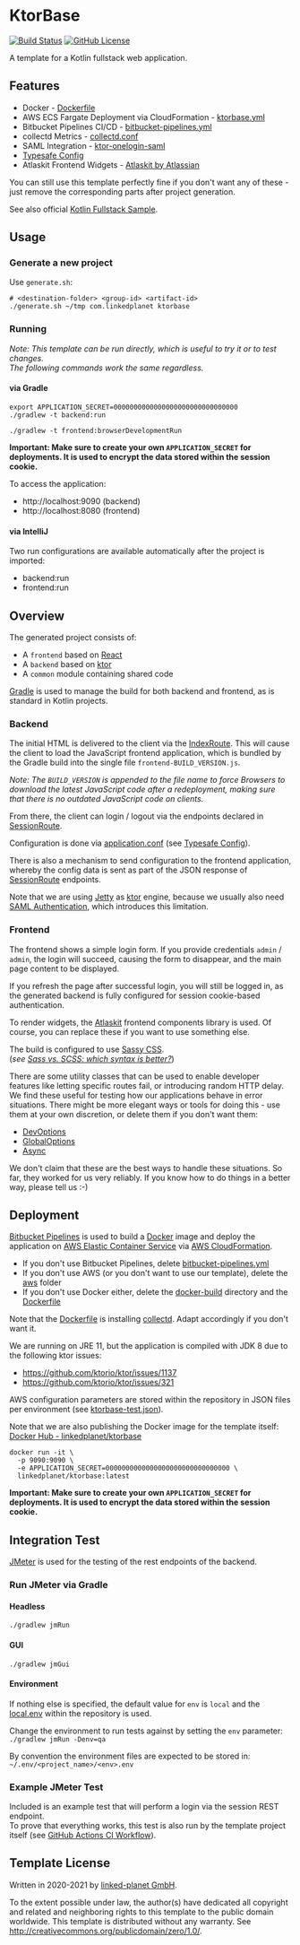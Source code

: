 # KtorBase
[![Build Status](https://github.com/linked-planet/ktorbase/workflows/CI%20Pipeline/badge.svg)](https://github.com/linked-planet/ktorbase/actions/workflows/ci.yml)
[![GitHub License](https://img.shields.io/badge/license-CC0%201.0%20Universal-blue.svg?style=flat)](https://creativecommons.org/publicdomain/zero/1.0/legalcode)

A template for a Kotlin fullstack web application.


## Features
- Docker - [Dockerfile](Dockerfile)
- AWS ECS Fargate Deployment via CloudFormation - [ktorbase.yml](aws/templates/ktorbase.yml)
- Bitbucket Pipelines CI/CD - [bitbucket-pipelines.yml](bitbucket-pipelines.yml)
- collectd Metrics - [collectd.conf](docker-build/collectd.conf)
- SAML Integration - [ktor-onelogin-saml][ktor-onelogin-saml]
- [Typesafe Config][tsconfig]
- Atlaskit Frontend Widgets - [Atlaskit by Atlassian][atlaskit]

You can still use this template perfectly fine if you don't want any of these - just remove the corresponding parts
after project generation.

See also official [Kotlin Fullstack Sample][kotlin-fullstack-sample].


## Usage

### Generate a new project
Use `generate.sh`:
```
# <destination-folder> <group-id> <artifact-id>
./generate.sh ~/tmp com.linkedplanet ktorbase
```

### Running
*Note: This template can be run directly, which is useful to try it or to
test changes.  
The following commands work the same regardless.*

#### via Gradle
```
export APPLICATION_SECRET=0000000000000000000000000000000
./gradlew -t backend:run
```
```
./gradlew -t frontend:browserDevelopmentRun
```
**Important: Make sure to create your own `APPLICATION_SECRET` for deployments.
It is used to encrypt the data stored within the session cookie.**

To access the application:
- http://localhost:9090 (backend)
- http://localhost:8080 (frontend)

#### via IntelliJ
Two run configurations are available automatically after the project is imported:
- backend:run
- frontend:run


## Overview
The generated project consists of:

- A `frontend` based on [React][react]
- A `backend` based on [ktor][ktor]
- A `common` module containing shared code

[Gradle][gradle] is used to manage the build for both backend and frontend,
as is standard in Kotlin projects.


### Backend
The initial HTML is delivered to the client via the
[IndexRoute](backend/src/main/kotlin/com/linkedplanet/ktorbase/routes/IndexRoute.kt).
This will cause the client to load the JavaScript frontend
application, which is bundled by the Gradle build into the single
file `frontend-BUILD_VERSION.js`.

*Note: The `BUILD_VERSION` is appended to the file name to force
Browsers to download the latest JavaScript code after a redeployment,
making sure that there is no outdated JavaScript code on clients.*

From there, the client can login / logout via the endpoints declared
in [SessionRoute](backend/src/main/kotlin/com/linkedplanet/ktorbase/routes/SessionRoute.kt).

Configuration is done via [application.conf](backend/src/main/resources/application.conf)
(see [Typesafe Config][tsconfig]).

There is also a mechanism to send configuration to the frontend
application, whereby the config data is sent as part of the JSON
response of [SessionRoute](backend/src/main/kotlin/com/linkedplanet/ktorbase/routes/SessionRoute.kt)
endpoints.

Note that we are using [Jetty][jetty] as [ktor][ktor] engine, because we usually also
need [SAML Authentication][ktor-onelogin-saml], which introduces this
limitation.


### Frontend
The frontend shows a simple login form. If you provide credentials
`admin` / `admin`, the login will succeed, causing the form to
disappear, and the main page content to be displayed.

If you refresh the page after successful login, you will still be
logged in, as the generated backend is fully configured for
session cookie-based authentication.

To render widgets, the [Atlaskit][atlaskit] frontend
components library is used. Of course, you can replace these if you
want to use something else.

The build is configured to use [Sassy CSS][sass].  
(*see [Sass vs. SCSS: which syntax is better?][sassy-vs-scss]*)

There are some utility classes
that can be used to enable developer features like letting specific
routes fail, or introducing random HTTP delay. We find these
useful for testing how our applications behave in error situations.
There might be more elegant ways or tools for doing this - use them
at your own discretion, or delete them if you don't want them:
- [DevOptions](frontend/src/main/kotlin/com/linkedplanet/ktorbase/DevOptions.kt)
- [GlobalOptions](frontend/src/main/kotlin/com/linkedplanet/ktorbase/GlobalOptions.kt)
- [Async](frontend/src/main/kotlin/com/linkedplanet/ktorbase/util/Async.kt)

We don't claim that these are the best ways to handle these situations. So far,
they worked for us very reliably. If you know how to do things in a better way,
please tell us :-)


## Deployment
[Bitbucket Pipelines][bitbucket-pipelines] is used to build a
[Docker][docker] image and deploy the application on
[AWS Elastic Container Service][aws-ecs] via [AWS CloudFormation][aws-cloudformation].

- If you don't use Bitbucket Pipelines, delete [bitbucket-pipelines.yml](bitbucket-pipelines.yml)
- If you don't use AWS (or you don't want to use our template), delete
  the [aws](aws) folder
- If you don't use Docker either, delete the [docker-build](docker-build) directory
  and the [Dockerfile](Dockerfile)

Note that the [Dockerfile](Dockerfile) is installing [collectd][collectd].
Adapt accordingly if you don't want it.

We are running on JRE 11, but the application is compiled with JDK 8 due to the following
ktor issues:
- https://github.com/ktorio/ktor/issues/1137
- https://github.com/ktorio/ktor/issues/321

AWS configuration parameters are stored within the repository in JSON files per
environment (see [ktorbase-test.json](aws/templates/ktorbase-test.json)).

Note that we are also publishing the Docker image for the template itself:  
[Docker Hub - linkedplanet/ktorbase](https://hub.docker.com/repository/docker/linkedplanet/ktorbase)  

```
docker run -it \
  -p 9090:9090 \
  -e APPLICATION_SECRET=0000000000000000000000000000000 \
  linkedplanet/ktorbase:latest
```

**Important: Make sure to create your own `APPLICATION_SECRET` for deployments.
It is used to encrypt the data stored within the session cookie.**


## Integration Test
[JMeter][jmeter] is used for the testing of the rest endpoints of the backend.

### Run JMeter via Gradle

#### Headless
`./gradlew jmRun`

#### GUI
`./gradlew jmGui`

#### Environment
If nothing else is specified, the default value for `env` is `local` and the
[local.env](backend/src/test/resources/local.env) within the repository is used.

Change the environment to run tests against by setting the `env` parameter:  
`./gradlew jmRun -Denv=qa`

By convention the environment files are expected to be stored in:  
`~/.env/<project_name>/<env>.env`

### Example JMeter Test
Included is an example test that will perform a login via the session REST
endpoint.  
To prove that everything works, this test is also run by the template project
itself (see [GitHub Actions CI Workflow](https://github.com/linked-planet/ktorbase/actions/workflows/ci.yml)).

## Template License
Written in 2020-2021 by [linked-planet GmbH](https://www.linked-planet.com).

To the extent possible under law, the author(s) have dedicated all copyright and related
and neighboring rights to this template to the public domain worldwide.
This template is distributed without any warranty. See <http://creativecommons.org/publicdomain/zero/1.0/>.


[g8]: http://www.foundweekends.org/giter8/
[react]: https://reactjs.org/
[ktor]: https://ktor.io/
[gradle]: https://gradle.org/
[tsconfig]: https://github.com/lightbend/config/
[atlaskit]: https://atlaskit.atlassian.com/
[sass]: https://sass-lang.com/
[sassy-vs-scss]: http://thesassway.com/editorial/sass-vs-scss-which-syntax-is-better
[ktor-onelogin-saml]: https://github.com/link-time/ktor-onelogin-saml
[bitbucket-pipelines]: https://bitbucket.org/product/features/pipelines
[docker]: https://www.docker.com/
[aws-ecs]: https://aws.amazon.com/ecs/
[aws-cloudformation]: https://aws.amazon.com/cloudformation/
[collectd]: https://collectd.org/
[jmeter]: https://jmeter.apache.org/index.html
[jmeter-plugin]: https://github.com/jmeter-gradle-plugin/jmeter-gradle-plugin
[kotlin-fullstack-sample]: https://github.com/Kotlin/kotlin-full-stack-application-demo
[jetty]: https://www.eclipse.org/jetty/
